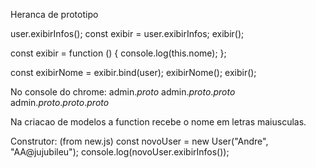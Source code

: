 Heranca de prototipo

user.exibirInfos();
const exibir = user.exibirInfos;
exibir();

const exibir = function () {
console.log(this.nome);
};

const exibirNome = exibir.bind(user);
exibirNome();
exibir();

No console do chrome:
admin._proto_
admin._proto_._proto_
admin._proto_._proto_._proto_

Na criacao de modelos a function recebe o nome em letras maiusculas.

Construtor: (from new.js)
const novoUser = new User("Andre", "AA@jujubileu");
console.log(novoUser.exibirInfos());
